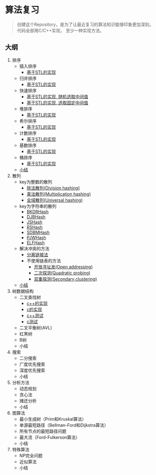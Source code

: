 # 算法复习

> 创建这个Repository，是为了让最近复习的算法知识能够印象更加深刻。 
> 代码全部用C/C++实现， 至少一种实现方法。

## 大纲

1. 排序
    * 插入排序
        * [基于STL的实现](https://github.com/jing4seven/algorithm/blob/master/sort/insertsort.cc)
    * 归并排序
        * [基于STL的实现](https://github.com/jing4seven/algorithm/blob/master/sort/mergesort.cc)
    * 快速排序
        * [基于STL的实现, 随机选取中间值](https://github.com/jing4seven/algorithm/blob/master/sort/quicksort.cc)
        * [基于STL的实现, 选取固定中间值](https://github.com/jing4seven/algorithm/blob/master/sort/quicksort2.cc)
    * 堆排序
        * [基于STL的实现](https://github.com/jing4seven/algorithm/blob/master/sort/heapsort.cc)
    * 希尔排序
        * [基于STL的实现](https://github.com/jing4seven/algorithm/blob/master/sort/shellsort.cc)
    * 计数排序
        * [基于STL的实现](https://github.com/jing4seven/algorithm/blob/master/sort/countsort.cc)
    * 基数排序
        * [基于STL的实现](https://github.com/jing4seven/algorithm/blob/master/sort/radixsort.cc)
    * 桶排序
        * [基于STL的实现](https://github.com/jing4seven/algorithm/blob/master/sort/bucksort.cc)
    * [小结](https://github.com/jing4seven/algorithm/blob/master/sort/summary.md)
2. 散列
    * key为整数的散列
        * [除法散列(Division hashing)](https://github.com/jing4seven/algorithm/blob/master/hash/divi.hash.cc)
        * [乘法散列(Multiplication hashing)](https://github.com/jing4seven/algorithm/blob/master/hash/mult.hash.cc)
        * [全域散列(Universal hashing)](https://github.com/jing4seven/algorithm/blob/master/hash/uni.hash.cc)
    * key为字符串的散列
        * [BKDRHash](#)
        * [DJBHash](#)
        * [JSHash](#)
        * [RSHash](#)
        * [SDBMHash](#)
        * [PJWHash](https://github.com/jing4seven/algorithm/blob/master/hash/str.hash.ins1.cc)
        * [ELFHash](#)
    * 解决冲突的方法
        * [分离链接法](https://github.com/jing4seven/algorithm/blob/master/hash/linked.list.hashtable.cc)
        * 不使用链表的方法
            * [开放寻址发(Open addressing)](https://github.com/jing4seven/algorithm/blob/master/hash/open.addressing.cc)
            * [二次探测(Quadratic probing)](https://github.com/jing4seven/algorithm/blob/master/hash/quadratic.probing.cc)
            * [双重探测(Secondary clustering)](https://github.com/jing4seven/algorithm/blob/master/hash/secondary.clustering.cc)
    * [小结](https://github.com/jing4seven/algorithm/blob/master/hash/summary.md)
3. 树数据结构
    * 二叉查找树
        * [c++的实现](https://github.com/jing4seven/algorithm/blob/master/tree/search.tree.cc)
        * [c的实现](https://github.com/jing4seven/algorithm/blob/master/tree/search.tree.c)
        * [c++测试](https://github.com/jing4seven/algorithm/blob/master/tree/test.for.search.tree.cc)
        * [c测试](https://github.com/jing4seven/algorithm/blob/master/tree/test.for.search.tree.c)
    * 二叉平衡树(AVL)
    * 红黑树
    * B树
    * 小结
4. 搜索
    * 二分搜索
    * 广度优先搜索
    * 深度优先搜索
    * 小结
5. 分析方法
    * 动态规划
    * 贪心法
    * 摊还分析
    * 小结
6. 图算法
    * 最小生成树（Prim和Kruskal算法）
    * 单源最短路径（Bellman-Ford和Dijkstra算法）
    * 所有节点的最短路径问题
    * 最大流（Ford-Fulkerson算法）
    * 小结
7. 特殊算法
    * NP完全问题
    * 近似算法
    * 小结


